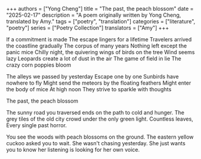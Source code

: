 +++
authors = ["Yong Cheng"]
title = "The past, the peach blossom"
date = "2025-02-17"
description = "A poem originally written by Yong Cheng, translated by Amy."
tags = ["poetry", "translation"]
categories = ["literature", "poetry"]
series = ["Poetry Collection"]
translators = ["Amy"]
+++

      
If a commitment is made
The escape lingers for a lifetime
Travelers arrived the coastline gradually
The corpus of many years
Nothing left except the panic mice
Chilly night, the quivering wings of birds on the tree 
Wind seems lazy
Leopards create a lot of dust in the air
The game of field in lie
The crazy corn poppies bloom 

The alleys we passed by yesterday
Escape one by one
Sunbirds have nowhere to fly
Might send the meteors by the floating feathers
Might enter the body of mice
At high noon
They strive to sparkle with thoughts


The past, the peach blossom 

The sunny road you traversed 
ends on the path to cold and hunger.
The grey tiles of the old city
crowd under the only green light. 
Countless leaves,
Every single past horror. 

You see
the woods with peach blossoms on the ground.
The eastern yellow cuckoo asked you to wait.
She wasn't chasing yesterday.
She just wants you to know her listening 
is looking for her own voice.
